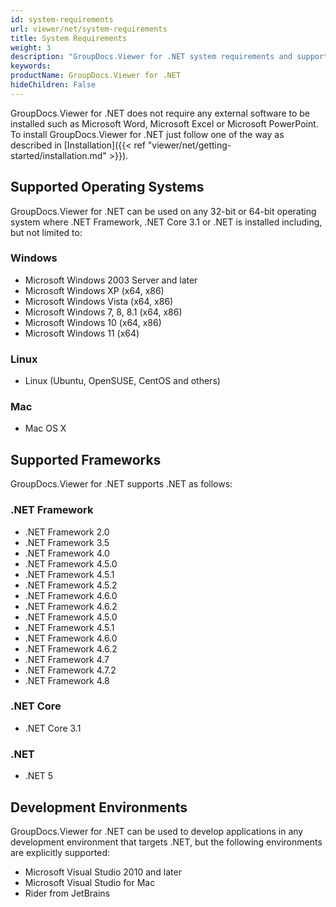 ```yaml
---
id: system-requirements
url: viewer/net/system-requirements
title: System Requirements
weight: 3
description: "GroupDocs.Viewer for .NET system requirements and supported frameworks"
keywords: 
productName: GroupDocs.Viewer for .NET
hideChildren: False
---
```

GroupDocs.Viewer for .NET does not require any external software to be installed such as Microsoft Word, Microsoft Excel or Microsoft PowerPoint. To install GroupDocs.Viewer for .NET just follow one of the way as described in [Installation]({{< ref "viewer/net/getting-started/installation.md" >}}).

## Supported Operating Systems

GroupDocs.Viewer for .NET can be used on any 32-bit or 64-bit operating system where .NET Framework, .NET Core 3.1 or .NET is installed including, but not limited to:

### Windows

* Microsoft Windows 2003 Server and later
* Microsoft Windows XP (x64, x86)
* Microsoft Windows Vista (x64, x86)
* Microsoft Windows 7, 8, 8.1 (x64, x86)
* Microsoft Windows 10 (x64, x86)
* Microsoft Windows 11 (x64)

### Linux

* Linux (Ubuntu, OpenSUSE, CentOS and others)

### Mac

* Mac OS X

## Supported Frameworks

GroupDocs.Viewer for .NET supports .NET as follows:

### .NET Framework

* .NET Framework 2.0
* .NET Framework 3.5
* .NET Framework 4.0
* .NET Framework 4.5.0
* .NET Framework 4.5.1
* .NET Framework 4.5.2
* .NET Framework 4.6.0
* .NET Framework 4.6.2
* .NET Framework 4.5.0
* .NET Framework 4.5.1
* .NET Framework 4.6.0
* .NET Framework 4.6.2
* .NET Framework 4.7
* .NET Framework 4.7.2
* .NET Framework 4.8

### .NET Core

* .NET Core 3.1

### .NET

* .NET 5

## Development Environments

GroupDocs.Viewer for .NET can be used to develop applications in any development environment that targets .NET, but the following environments are explicitly supported:

* Microsoft Visual Studio 2010 and later
* Microsoft Visual Studio for Mac
* Rider from JetBrains
